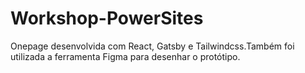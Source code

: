 # Workshop-PowerSites
Onepage desenvolvida com React, Gatsby e Tailwindcss.Também foi utilizada a ferramenta Figma para desenhar o protótipo.
